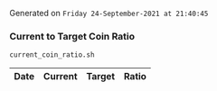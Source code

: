 Generated on `Friday 24-September-2021 at 21:40:45`

### Current to Target Coin Ratio
`current_coin_ratio.sh`

Date|Current|Target|Ratio
---|---|---|---
